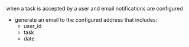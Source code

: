 when a task is accepted by a user and email notifications are configured
- generate an email to the configured address that includes: 
  - user_id
  - task
  - date